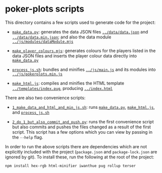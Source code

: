 # poker-plots scripts

This directory contains a few scripts used to generate code for the
project:

+ [`make_data.py`](make_data.py): generates the data JSON files
  [`../data/data.json`](../data/data.json) and
  [`../data/data.min.json`](../data/data.min.json); and also the data
  module [`../js/modules/dataModule.mjs`](../js/modules/dataModule.mjs)

+ [`make_player_colours.mjs`](make_player_colours.mjs): generates
  colours for the players listed in the data JSON files and inserts the
  player colour data directly into [`make_data.py`](make_data.py)

+ [`process_js.sh`](process_js.sh): bundles and minifies
  [`../js/main.js`](../js/main.js) and its modules into
  [`../js/pokerplots.min.js`](../js/pokerplots.min.js)

+ [`make_html.js`](make_html.js): compiles and minifies the HTML
  template [`../templates/index.pug`](../templates/index.pug), producing
  [`../index.html`](../index.html)

There are also two convenience scripts:

+ [`1_make_data_and_html_and_min_js.sh`](1_make_data_and_html_and_min_js.sh):
  runs [`make_data.py`](make_data.py), [`make_html.js`](make_html.js),
  and [`process_js.sh`](process_js.sh)

+ [`2_do_1_but_also_commit_and_push.py`](2_do_1_but_also_commit_and_push.py):
  runs the first convenience script but also commits and pushes the
  files changed as a result of the first script. This script has a few
  options which you can view by passing in the `--help` flag.

In order to run the above scripts there are dependencies which are not
explicitly included with the project (`package.json` and
`package-lock.json` are ignored by git). To install these, run the
following at the root of the project:

```
npm install hex-rgb html-minifier iwanthue pug rollup terser
```

